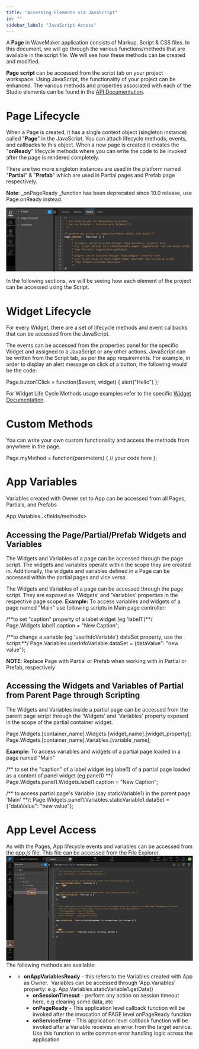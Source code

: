 ```yaml
---
title: "Accessing Elements via JavaScript"
id: ""
sidebar_label: "JavaScript Access"
---
```


A **Page** in WaveMaker application consists of Markup, Script & CSS files. In this document, we will go through the various functions/methods that are available in the script file. We will see how these methods can be created and modified.

**Page script** can be accessed from the script tab on your project workspace. Using JavaScript, the functionality of your project can be enhanced. The various methods and properties associated with each of the Studio elements can be found in the [API Documentation](https://www.wavemakeronline.com/studio/docs/index.html).

# Page Lifecycle

When a Page is created, it has a single context object (singleton instance) called "**Page**" in the JavaScript. You can attach lifecycle methods, events, and callbacks to this object. When a new page is created it creates the "**onReady**" lifecycle methods where you can write the code to be invoked after the page is rendered completely.

There are two more singleton instances are used in the platform named "**Partial**" & "**Prefab**" which are used in Partial pages and Prefab page respectively.

**Note**: _onPageReady _function has been deprecated since 10.0 release, use Page.onReady instead.

[![](../../assets/pageScript.png)](../../assets/pageScript.png)

In the following sections, we will be seeing how each element of the project can be accessed using the Script.

# Widget Lifecycle

For every Widget, there are a set of lifecycle methods and event callbacks that can be accessed from the JavaScript.

The events can be accessed from the properties panel for the specific Widget and assigned to a JavaScript or any other actions. JavaScript can be written from the Script tab, as per the app requirements. For example, in order to display an alert message on click of a button, the following would be the code:

Page.button1Click = function($event, widget) {
    alert("Hello")
};

For Widget Life Cycle Methods usage examples refer to the specific [Widget Documentation](/learn/app-development/widgets/widget-library/).

# Custom Methods

You can write your own custom functionality and access the methods from anywhere in the page.

Page.myMethod = function(parameters) {
// your code here
};

# App Variables

Variables created with Owner set to App can be accessed from all Pages, Partials, and Prefabs

App.Variables.<variable-name>.<fields/methods>

## Accessing the Page/Partial/Prefab Widgets and Variables

The Widgets and Variables of a page can be accessed through the page script. The widgets and variables operate within the scope they are created in. Additionally, the widgets and variables defined in a Page can be accessed within the partial pages and vice versa.

The Widgets and Variables of a page can be accessed through the page script. They are exposed as 'Widgets' and 'Variables' properties in the respective page scope. **Example:** To access variables and widgets of a page named "Main" use following scripts in Main page controller:

  /\*\*to set "caption" property of a label widget (eg 'label1')\*\*/
  Page.Widgets.label1.caption = "New Caption";

  /\*\*to change a variable (eg 'userInfoVariable') dataSet property, use the script:\*\*/
  Page.Variables.userInfoVariable.dataSet = {dataValue": "new value"};

**NOTE**: Replace Page with Partial or Prefab when working with in Partial or Prefab, respectively

## Accessing the Widgets and Variables of Partial from Parent Page through Scripting

The Widgets and Variables inside a partial page can be accessed from the parent page script through the 'Widgets' and 'Variables' property exposed in the scope of the partial container widget.

Page.Widgets.\[container\_name\].Widgets.\[widget\_name\].\[widget\_property\];
Page.Widgets.\[container\_name\].Variables.\[variable\_name\];

**Example:** To access variables and widgets of a partial page loaded in a page named "Main"

  /\*\* to set the "caption" of a label widget (eg label1) of a partial page loaded as a content of panel widget (eg panel1) \*\*/
  Page.Widgets.panel1.Widgets.label1.caption = "New Caption";

  /\*\* to access partial page's Variable (say staticVariable1) in the parent page 'Main' \*\*/:
  Page.Widgets.panel1.Variables.staticVariable1.dataSet = {"dataValue": "new value"};

# App Level Access

As with the Pages, App lifecycle events and variables can be accessed from the _app.js_ file. This file can be accessed from the File Explorer. [![](../../assets/appJS.png)](../../assets/appJS.png) The following methods are available:

- - **onAppVariablesReady** - this refers to the Variables created with App as Owner.  Variables can be accessed through 'App.Variables' property: e.g. App.Variables.staticVariable1.getData()
    - **onSessionTimeout** - perform any action on session timeout here, e.g clearing some data, etc
    - **onPageReady** - This application level callback function will be invoked after the invocation of PAGE level onPageReady function
    - **onServiceError** - This application level callback function will be invoked after a Variable receives an error from the target service. Use this function to write common error handling logic across the application

